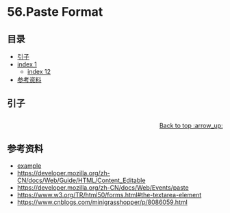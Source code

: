 # 56.Paste Format

## <a name="index"></a> 目录
- [引子](#start)
- [index 1](#index1)
  - [index 12](#index12)
- [参考资料](#reference)


## <a name="start"></a> 引子


##


<div align="right"><a href="#index">Back to top :arrow_up:</a></div>


## <a name="reference"></a> 参考资料
- [example][url-base]
- https://developer.mozilla.org/zh-CN/docs/Web/Guide/HTML/Content_Editable
- https://developer.mozilla.org/zh-CN/docs/Web/Events/paste
- https://www.w3.org/TR/html50/forms.html#the-textarea-element
- https://www.cnblogs.com/minigrasshopper/p/8086059.html


[url-base]:https://xxholic.github.io/segment